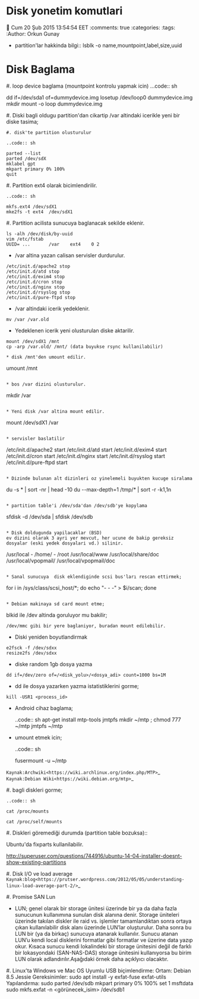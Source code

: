 Disk yonetim komutlari
=================

:date: Cum 20 Şub 2015 13:54:54 EET
:comments: true
:categories: 
:tags: 
:Author: Orkun Gunay

* partition'lar hakkinda bilgi::
    lsblk -o name,mountpoint,label,size,uuid


Disk Baglama
============

#. loop device baglama (mountpoint kontrolu yapmak icin)
  ...code:: sh

  dd if=/dev/sda1 of=dummydevice.img 
  losetup /dev/loop0 dummydevice.img
  mkdir <dizin>
  mount -o loop dummydevice.img <dizin>


#. Diski bagli oldugu partition'dan cikartip /var altindaki
icerikle yeni bir diske tasima;

    #. disk'te partition olusturulur

    ..code:: sh 

    parted --list
    parted /dev/sdX
    mklabel gpt
    mkpart primary 0% 100%
    quit

#. Partition ext4 olarak bicimlendirilir.

    ..code:: sh 

    mkfs.ext4 /dev/sdX1
    mke2fs -t ext4  /dev/sdX1

#. Partition acilista sunucuya baglanacak sekilde eklenir.

```
ls -alh /dev/disk/by-uuid
vim /etc/fstab
UUID= ...       /var    ext4    0 2
```

* /var altina yazan calisan servisler durdurulur.
```
/etc/init.d/apache2 stop
/etc/init.d/atd stop
/etc/init.d/exim4 stop
/etc/init.d/cron stop
/etc/init.d/nginx stop
/etc/init.d/rsyslog stop
/etc/init.d/pure-ftpd stop
```

* /var altindaki icerik yedeklenir.
```
mv /var /var.old
```
* Yedeklenen icerik yeni olusturulan diske aktarilir.
```
mount /dev/sdX1 /mnt
cp -arp /var.old/ /mnt/ (data buyukse rsync kullanilabilir)
```
```
* disk /mnt'den umount edilir.
```
umount /mnt
```

* bos /var dizini olusturulur.
```
mkdir /var
```

* Yeni disk /var altina mount edilir.
``` 
mount /dev/sdX1 /var
```

* servisler baslatilir
```
/etc/init.d/apache2 start
/etc/init.d/atd start
/etc/init.d/exim4 start
/etc/init.d/cron start
/etc/init.d/nginx start
/etc/init.d/rsyslog start
/etc/init.d/pure-ftpd start
```

* Dizinde bulunan alt dizinleri oz yinelemeli buyukten kucuge siralama
```
du -s * | sort -nr | head -10
du --max-depth=1 /tmp/* | sort -r -k1,1n
```

* partition table'i /dev/sda'dan /dev/sdb'ye kopylama
```
sfdisk -d /dev/sda | sfdisk /dev/sdb
```

* Disk doldugunda yapilacaklar (BSD)
ev dizini olarak 3 ayri yer mevcut, her ucune de bakip gereksiz dosyalar (eski yedek dosyalari vd.) silinir.  
```
/usr/local -  /home/ - /root
/usr/local/www
/usr/local/share/doc
/usr/local/vpopmail/
/usr/local/vpopmail/doc
```

* Sanal sunucuya  disk eklendiginde scsi bus'ları rescan ettirmek;
```
for i in /sys/class/scsi_host/*; do echo "- - -" > $i/scan; done
```

* Debian makinaya sd card mount etme;
```
blkid ile /dev altinda goruluyor mu bakilir;
```
/dev/mmc gibi bir yere baglaniyor, buradan mount edilebilir.
```

* Diski yeniden boyutlandirmak
```
e2fsck -f /dev/sdxx
resize2fs /dev/sdxx
```

* diske random 1gb dosya yazma
```
dd if=/dev/zero of=/<disk_yolu>/<dosya_adi> count=1000 bs=1M
```
* dd ile dosya yazarken yazma istatistiklerini gorme;
```
kill -USR1 <process_id>
```

* Android cihaz baglama;

    ..code:: sh 
    apt-get install mtp-tools jmtpfs
    mkdir ~/mtp ; chmod 777 ~/mtp
    jmtpfs ~/mtp

* umount etmek icin;

    ..code:: sh 

    fusermount -u ~/mtp

`Kaynak:Archwiki<https://wiki.archlinux.org/index.php/MTP>`_
`Kaynak:Debian Wiki<https://wiki.debian.org/mtp>`_

#. bagli diskleri gorme;

    ..code:: sh 

    cat /proc/mounts
    
    cat /proc/self/mounts

#. Diskleri göremediği durumda (partition table bozuksa)::

   Ubuntu'da fixparts kullanilabilir.

   http://superuser.com/questions/744916/ubuntu-14-04-installer-doesnt-show-existing-partitions

#. Disk I/O ve load average   
`Kaynak:blog<https://prutser.wordpress.com/2012/05/05/understanding-linux-load-average-part-2/>`_

#. Promise SAN Lun

* LUN; genel olarak bir storage ünitesi üzerinde bir ya da daha fazla sunucunun kullanımına sunulan disk alanına denir. Storage üniteleri üzerinde takılan diskler ile raid vs. işlemler tamamlandıktan sonra ortaya çıkan kullanılabilir disk alanı üzerinde LUN’lar oluşturulur. Daha sonra bu LUN bir (ya da birkaç) sunucuya atanarak kullanılır. Sunucu atanan LUN’u kendi local disklerini formatlar gibi formatlar ve üzerine data yazıp okur. Kısaca sunucu kendi lokalindeki bir storage ünitesini değil de farklı bir lokasyondaki (SAN-NAS-DAS) storage ünitesini kullanıyorsa bu birim LUN olarak adlandırılır.Aşağıdaki örnek daha açıklyıcı olacaktır.

#. Linux'ta Windows ve Mac OS Uyumlu USB biçimlendirme:
   Ortam: Debian 8.5 Jessie
   Gereksinimler:
   sudo apt install -y exfat-fuse exfat-utils
   Yapılandırma:
   sudo parted /dev/sdb
   mkpart primary 0% 100%
   set 1 msftdata
   sudo mkfs.exfat -n <görünecek_isim> /dev/sdb1

